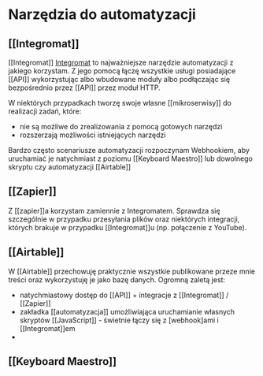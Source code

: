 # Narzędzia do automatyzacji

## [[Integromat]] 
[[Integromat]] [Integromat](https://Integromat.com/) to najważniejsze narzędzie automatyzacji z jakiego korzystam. Z jego pomocą łączę wszystkie usługi posiadające [[API]] wykorzystując albo wbudowane moduły albo podłączając się bezpośrednio przez [[API]] przez moduł HTTP. 

W niektórych przypadkach tworzę swoje własne [[mikroserwisy]] do realizacji zadań, które: 
- nie są możliwe do zrealizowania z pomocą gotowych narzędzi
- rozszerzają możliwości istniejących narzędzi

Bardzo często scenariusze automatyzacji rozpoczynam Webhookiem, aby uruchamiać je natychmiast z poziomu [[Keyboard Maestro]] lub dowolnego skryptu czy automatyzacji [[Airtable]]

## [[Zapier]]
Z [[zapier]]a korzystam zamiennie z Integromatem. Sprawdza się szczególnie w przypadku przesyłania plików oraz niektórych integracji, których brakuje w przypadku [[Integromat]]u (np. połączenie z YouTube).

## [[Airtable]]
W [[Airtable]] przechowuję praktycznie wszystkie publikowane przeze mnie treści oraz wykorzystuję je jako bazę danych. Ogromną zaletą jest: 
- natychmiastowy dostęp do [[API]] + integracje z [[Integromat]] / [[Zapier]]
- zakładka [[automatyzacja]] umożliwiająca uruchamianie własnych skryptów [[JavaScript]] - świetnie łączy się z [webhook]ami i [[Integromat]]em
- 

## [[Keyboard Maestro]]
